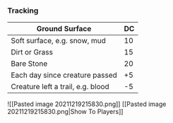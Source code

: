 ### Tracking

| Ground Surface                    | DC  |
| --------------------------------- | --- |
| Soft surface, e.g. snow, mud      | 10  |
| Dirt or Grass                     | 15  |
| Bare Stone                        | 20  |
| Each day since creature passed    | +5  |
| Creature left a trail, e.g. blood | -5  |


![[Pasted image 20211219215830.png]]
[[Pasted image 20211219215830.png|Show To Players]]